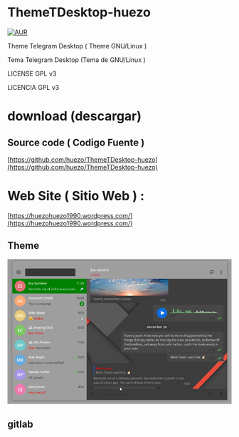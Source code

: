 # ThemeTDesktop-huezo

[![AUR](https://img.shields.io/aur/license/yaourt.svg)]() 


Theme Telegram Desktop ( Theme GNU/Linux ) 

Tema Telegram Desktop (Tema de GNU/Linux ) 

LICENSE GPL v3 

LICENCIA GPL v3 

# download (descargar)


## Source code ( Codigo Fuente )

[https://github.com/huezo/ThemeTDesktop-huezo](https://github.com/huezo/ThemeTDesktop-huezo)

# Web Site ( Sitio Web ) :

[https://huezohuezo1990.wordpress.com/](https://huezohuezo1990.wordpress.com/)



[huezo_tema]: https://github.com/huezo/ThemeTDesktop-huezo/raw/master/demo.png

## Theme
![Theme Telegram ][huezo_tema]

## gitlab 




